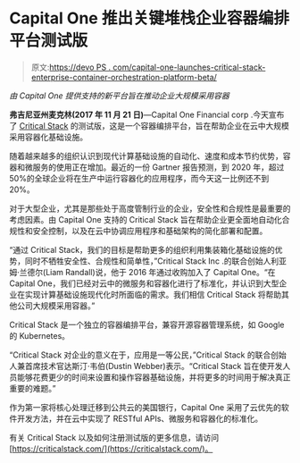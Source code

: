 # Capital One 推出关键堆栈企业容器编排平台测试版

> 原文:[https://devo PS . com/capital-one-launches-critical-stack-enterprise-container-orchestration-platform-beta/](https://devops.com/capital-one-launches-critical-stack-enterprise-container-orchestration-platform-beta/)

*由 Capital One 提供支持的新平台旨在推动企业大规模采用容器*

**弗吉尼亚州麦克林(2017 年 11 月 21 日)**—Capital One Financial corp .今天宣布了 [Critical Stack](https://criticalstack.com/) 的测试版，这是一个容器编排平台，旨在帮助企业在云中大规模采用容器化基础设施。

随着越来越多的组织认识到现代计算基础设施的自动化、速度和成本节约优势，容器和微服务的使用正在增加。最近的一份 Gartner 报告预测，到 2020 年，超过 50%的全球企业将在生产中运行容器化的应用程序，而今天这一比例还不到 20%。

对于大型企业，尤其是那些处于高度管制行业的企业，安全性和合规性是最重要的考虑因素。由 Capital One 支持的 Critical Stack 旨在帮助企业更全面地自动化合规性和安全控制，以及在云中协调应用程序和基础架构的简化部署和配置。

“通过 Critical Stack，我们的目标是帮助更多的组织利用集装箱化基础设施的优势，同时不牺牲安全性、合规性和简单性，”Critical Stack Inc .的联合创始人利亚姆·兰德尔(Liam Randall)说，他于 2016 年通过收购加入了 Capital One。“在 Capital One，我们已经对云中的微服务和容器化进行了标准化，并认识到大型企业在实现计算基础设施现代化时所面临的需求。我们相信 Critical Stack 将帮助其他公司大规模采用容器。”

Critical Stack 是一个独立的容器编排平台，兼容开源容器管理系统，如 Google 的 Kubernetes。

“Critical Stack 对企业的意义在于，应用是一等公民，”Critical Stack 的联合创始人兼首席技术官达斯汀·韦伯(Dustin Webber)表示。“Critical Stack 旨在使开发人员能够花费更少的时间来设置和操作容器基础设施，并将更多的时间用于解决真正重要的难题。”

作为第一家将核心处理迁移到公共云的美国银行，Capital One 采用了云优先的软件开发方法，并在云中实现了 RESTful APIs、微服务和容器化的标准化。

有关 Critical Stack 以及如何注册测试版的更多信息，请访问[https://criticalstack.com/](https://criticalstack.com/)。